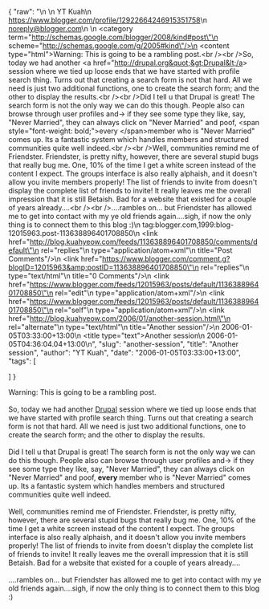 {
  "raw": "<entry>\n  <author>\n    <name>YT Kuah</name>\n    <uri>https://www.blogger.com/profile/12922664246915351758</uri>\n    <email>noreply@blogger.com</email>\n  </author>\n  <category term=\"http://schemas.google.com/blogger/2008/kind#post\"\n    scheme=\"http://schemas.google.com/g/2005#kind\"/>\n  <content type=\"html\">Warning: This is going to be a rambling post.&lt;br /&gt;&lt;br /&gt;So, today we had another &lt;a href=&quot;http://drupal.org&quot;&gt;Drupal&lt;/a&gt; session where we tied up loose ends that we have started with profile search thing. Turns out that creating a search form is not that hard. All we need is just two additional functions, one to create the search form; and the other to display the results.&lt;br /&gt;&lt;br /&gt;Did I tell u that Drupal is great! The search form is not the only way we can do this though. People also can browse through user profiles and-&gt; if they see some type they like, say, &quot;Never Married&quot;, they can always click on &quot;Never Married&quot; and poof, &lt;span style=&quot;font-weight: bold;&quot;&gt;every &lt;/span&gt;member who is &quot;Never Married&quot; comes up. Its a fantastic system which handles members and structured communities quite well indeed.&lt;br /&gt;&lt;br /&gt;Well, communities remind me of Friendster. Friendster, is pretty nifty, however, there are several stupid bugs that really bug me. One, 10% of the time I get a white screen instead of the content I expect. The groups interface is also really alphaish, and it doesn't allow you invite members properly! The list of friends to invite from doesn't display the complete list of friends to invite! It really leaves me the overall impression that it is still Betaish. Bad for a website that existed for a couple of years already....&lt;br /&gt;&lt;br /&gt;....rambles on... but Friendster has allowed me to get into contact with my ye old friends again....sigh, if now the only thing is to connect them to this blog :)</content>\n  <id>tag:blogger.com,1999:blog-12015963.post-113638896401708850</id>\n  <link href=\"http://blog.kuahyeow.com/feeds/113638896401708850/comments/default\"\n    rel=\"replies\"\n    type=\"application/atom+xml\"\n    title=\"Post Comments\"/>\n  <link href=\"https://www.blogger.com/comment.g?blogID=12015963&amp;postID=113638896401708850\"\n    rel=\"replies\"\n    type=\"text/html\"\n    title=\"0 Comments\"/>\n  <link href=\"https://www.blogger.com/feeds/12015963/posts/default/113638896401708850\"\n    rel=\"edit\"\n    type=\"application/atom+xml\"/>\n  <link href=\"https://www.blogger.com/feeds/12015963/posts/default/113638896401708850\"\n    rel=\"self\"\n    type=\"application/atom+xml\"/>\n  <link href=\"http://blog.kuahyeow.com/2006/01/another-session.html\"\n    rel=\"alternate\"\n    type=\"text/html\"\n    title=\"Another session\"/>\n  <published>2006-01-05T03:33:00+13:00</published>\n  <title type=\"text\">Another session</title>\n  <updated>2006-01-05T04:36:04.04+13:00</updated>\n</entry>",
  "slug": "another-session",
  "title": "Another session",
  "author": "YT Kuah",
  "date": "2006-01-05T03:33:00+13:00",
  "tags": [

  ]
}

Warning: This is going to be a rambling post.<br /><br />So, today we had another <a href="http://drupal.org">Drupal</a> session where we tied up loose ends that we have started with profile search thing. Turns out that creating a search form is not that hard. All we need is just two additional functions, one to create the search form; and the other to display the results.<br /><br />Did I tell u that Drupal is great! The search form is not the only way we can do this though. People also can browse through user profiles and-> if they see some type they like, say, "Never Married", they can always click on "Never Married" and poof, <span style="font-weight: bold;">every </span>member who is "Never Married" comes up. Its a fantastic system which handles members and structured communities quite well indeed.<br /><br />Well, communities remind me of Friendster. Friendster, is pretty nifty, however, there are several stupid bugs that really bug me. One, 10% of the time I get a white screen instead of the content I expect. The groups interface is also really alphaish, and it doesn't allow you invite members properly! The list of friends to invite from doesn't display the complete list of friends to invite! It really leaves me the overall impression that it is still Betaish. Bad for a website that existed for a couple of years already....<br /><br />....rambles on... but Friendster has allowed me to get into contact with my ye old friends again....sigh, if now the only thing is to connect them to this blog :)
